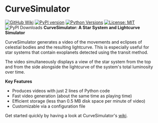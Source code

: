 # CurveSimulator

[![GitHub Wiki](https://img.shields.io/badge/docs-Wiki-red)](https://github.com/lichtgestalter/curvesimulator/wiki)
[![PyPI version](https://badge.fury.io/py/curvesimulator.svg)](https://badge.fury.io/py/curvesimulator)
[![Python Versions](https://img.shields.io/pypi/pyversions/curvesimulator.svg)](https://pypi.org/project/curvesimulator/)
[![License: MIT](https://img.shields.io/badge/License-MIT-yellow.svg)](https://opensource.org/licenses/MIT)
![PyPI Downloads](https://static.pepy.tech/badge/curvesimulator)
**CurveSimulator: A Star System and Lightcurve Simulator**

CurveSimulator generates a video of the movements and eclipses of celestial bodies and the resulting lightcurve. This is especially useful for star systems that contain exoplanets detected using the transit method.

The video simultaneously displays a view of the star system from the top and from the side alongside the lightcurve of the system's total luminosity over time.

**Key Features**
- Produces videos with just 2 lines of Python code
- Fast video generation (about the same time as playing time)
- Efficient storage (less than 0.5 MB disk space per minute of video)
- Customizable via a configuration file

Get started quickly by having a look at CurveSimulator's [wiki](https://github.com/lichtgestalter/curvesimulator/wiki).

